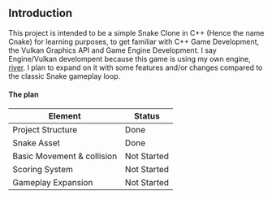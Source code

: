 ## Introduction

This project is intended to be a simple Snake Clone in C++ (Hence the name Cnake) for learning purposes, 
to get familiar with C++ Game Development, the Vulkan Graphics API and Game Engine Development.
I say Engine/Vulkan develompent because this game is using my own engine, [river](https://github.com/flymandi/river).
I plan to expand on it with some features and/or changes compared to the classic Snake gameplay loop. 

#### The plan
| Element                    | Status        |
| ---                        | ---           |
| Project Structure          | Done          |
| Snake Asset                | Done          |
| Basic Movement & collision | Not Started   |
| Scoring System             | Not Started   |
| Gameplay Expansion         | Not Started   |
